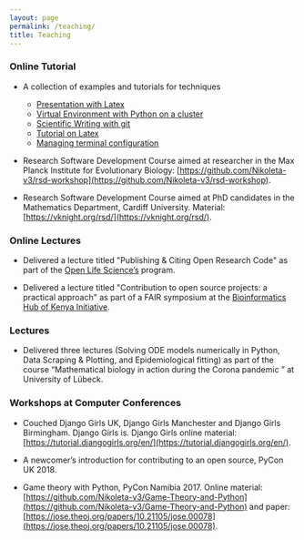 ```yaml
---
layout: page
permalink: /teaching/
title: Teaching
---
```


### Online Tutorial

- A collection of examples and tutorials for techniques
  - [Presentation with Latex](https://github.com/Nikoleta-v3/talks/tree/master/lightning-talks/presentation%20with%20Latex)
  - [Virtual Environment with Python on a cluster](https://github.com/DYNOSOBs/DYNOSOB-tutorials/blob/main/src/virtual-env-with-python-on-cluster.md)
  - [Scientific Writing with git](https://github.com/DYNOSOBs/DYNOSOB-scientific-writing-with-git)
  - [Tutorial on Latex]([src/latex.md](https://github.com/DYNOSOBs/DYNOSOB-tutorials/blob/main/src/latex.md))
  - [Managing terminal configuration]([src/terminal_style.md](https://github.com/DYNOSOBs/DYNOSOB-tutorials/blob/main/src/terminal_style.md))

- Research Software Development Course aimed at researcher in the Max Planck Institute
  for Evolutionary Biology: [https://github.com/Nikoleta-v3/rsd-workshop](https://github.com/Nikoleta-v3/rsd-workshop).

-  Research Software Development Course aimed at PhD candidates in the Mathematics Department,
  Cardiff University. Material: [https://vknight.org/rsd/](https://vknight.org/rsd/).

### Online Lectures

- Delivered a lecture titled "Publishing & Citing Open Research Code" as part of the
  [Open Life Science’s](https://openlifesci.org) program.

- Delivered a lecture titled "Contribution to open source projects: a practical
approach" as part of a FAIR symposium at the [Bioinformatics Hub of Kenya
Initiative](https://bhki.org).

### Lectures

- Delivered three lectures (Solving ODE models numerically in Python, Data
Scraping & Plotting, and Epidemiological fitting) as part of the course
“Mathematical biology in action during the Corona pandemic ” at University of
Lübeck.


### Workshops at Computer Conferences

- Couched Django Girls UK, Django Girls Manchester and  Django Girls Birmingham.
Django Girls is. Django Girls online material: [https://tutorial.djangogirls.org/en/](https://tutorial.djangogirls.org/en/).

- A newcomer’s introduction for contributing to an open source, PyCon UK 2018.

- Game theory with Python, PyCon Namibia 2017. Online material:
[https://github.com/Nikoleta-v3/Game-Theory-and-Python](https://github.com/Nikoleta-v3/Game-Theory-and-Python)
and paper: [https://jose.theoj.org/papers/10.21105/jose.00078](https://jose.theoj.org/papers/10.21105/jose.00078).